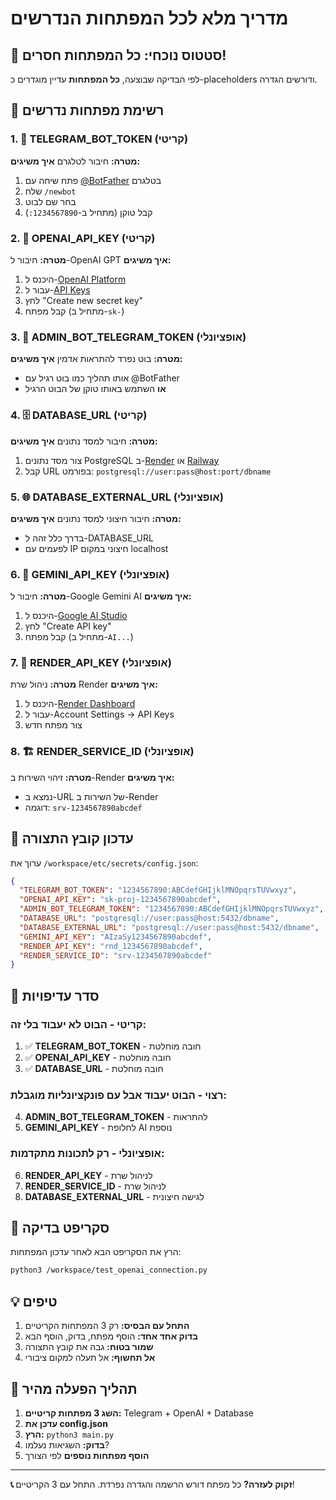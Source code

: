 # מדריך מלא לכל המפתחות הנדרשים

## 🚨 סטטוס נוכחי: כל המפתחות חסרים!

לפי הבדיקה שבוצעה, **כל המפתחות** עדיין מוגדרים כ-placeholders ודורשים הגדרה.

## 🔑 רשימת מפתחות נדרשים

### 1. 🤖 **TELEGRAM_BOT_TOKEN** (קריטי)
**מטרה:** חיבור לטלגרם
**איך משיגים:**
1. פתח שיחה עם [@BotFather](https://t.me/BotFather) בטלגרם
2. שלח `/newbot`
3. בחר שם לבוט
4. קבל טוקן (מתחיל ב-`1234567890:`)

### 2. 🧠 **OPENAI_API_KEY** (קריטי)
**מטרה:** חיבור ל-OpenAI GPT
**איך משיגים:**
1. היכנס ל-[OpenAI Platform](https://platform.openai.com/)
2. עבור ל-[API Keys](https://platform.openai.com/account/api-keys)
3. לחץ "Create new secret key"
4. קבל מפתח (מתחיל ב-`sk-`)

### 3. 🔔 **ADMIN_BOT_TELEGRAM_TOKEN** (אופציונלי)
**מטרה:** בוט נפרד להתראות אדמין
**איך משיגים:**
- אותו תהליך כמו בוט רגיל עם @BotFather
- **או** השתמש באותו טוקן של הבוט הרגיל

### 4. 🗄️ **DATABASE_URL** (קריטי)
**מטרה:** חיבור למסד נתונים
**איך משיגים:**
1. צור מסד נתונים PostgreSQL ב-[Render](https://render.com) או [Railway](https://railway.app)
2. קבל URL בפורמט: `postgresql://user:pass@host:port/dbname`

### 5. 🌐 **DATABASE_EXTERNAL_URL** (אופציונלי)
**מטרה:** חיבור חיצוני למסד נתונים
**איך משיגים:**
- בדרך כלל זהה ל-DATABASE_URL
- לפעמים עם IP חיצוני במקום localhost

### 6. 🤖 **GEMINI_API_KEY** (אופציונלי)
**מטרה:** חיבור ל-Google Gemini AI
**איך משיגים:**
1. היכנס ל-[Google AI Studio](https://makersuite.google.com/app/apikey)
2. לחץ "Create API key"
3. קבל מפתח (מתחיל ב-`AI...`)

### 7. 🚀 **RENDER_API_KEY** (אופציונלי)
**מטרה:** ניהול שרת Render
**איך משיגים:**
1. היכנס ל-[Render Dashboard](https://dashboard.render.com)
2. עבור ל-Account Settings → API Keys
3. צור מפתח חדש

### 8. 🏗️ **RENDER_SERVICE_ID** (אופציונלי)
**מטרה:** זיהוי השירות ב-Render
**איך משיגים:**
- נמצא ב-URL של השירות ב-Render
- דוגמה: `srv-1234567890abcdef`

## 📝 עדכון קובץ התצורה

ערוך את `/workspace/etc/secrets/config.json`:

```json
{
  "TELEGRAM_BOT_TOKEN": "1234567890:ABCdefGHIjklMNOpqrsTUVwxyz",
  "OPENAI_API_KEY": "sk-proj-1234567890abcdef",
  "ADMIN_BOT_TELEGRAM_TOKEN": "1234567890:ABCdefGHIjklMNOpqrsTUVwxyz",
  "DATABASE_URL": "postgresql://user:pass@host:5432/dbname",
  "DATABASE_EXTERNAL_URL": "postgresql://user:pass@host:5432/dbname",
  "GEMINI_API_KEY": "AIzaSy1234567890abcdef",
  "RENDER_API_KEY": "rnd_1234567890abcdef",
  "RENDER_SERVICE_ID": "srv-1234567890abcdef"
}
```

## 🎯 סדר עדיפויות

### קריטי - הבוט לא יעבוד בלי זה:
1. ✅ **TELEGRAM_BOT_TOKEN** - חובה מוחלטת
2. ✅ **OPENAI_API_KEY** - חובה מוחלטת  
3. ✅ **DATABASE_URL** - חובה מוחלטת

### רצוי - הבוט יעבוד אבל עם פונקציונליות מוגבלת:
4. **ADMIN_BOT_TELEGRAM_TOKEN** - להתראות
5. **GEMINI_API_KEY** - לחלופת AI נוספת

### אופציונלי - רק לתכונות מתקדמות:
6. **RENDER_API_KEY** - לניהול שרת
7. **RENDER_SERVICE_ID** - לניהול שרת
8. **DATABASE_EXTERNAL_URL** - לגישה חיצונית

## 🔧 סקריפט בדיקה

הרץ את הסקריפט הבא לאחר עדכון המפתחות:

```bash
python3 /workspace/test_openai_connection.py
```

## 💡 טיפים

1. **התחל עם הבסיס:** רק 3 המפתחות הקריטיים
2. **בדוק אחד אחד:** הוסף מפתח, בדוק, הוסף הבא
3. **שמור בטוח:** גבה את קובץ התצורה
4. **אל תחשוף:** אל תעלה למקום ציבורי

## 🚀 תהליך הפעלה מהיר

1. **השג 3 מפתחות קריטיים:** Telegram + OpenAI + Database
2. **עדכן את config.json**
3. **הרץ:** `python3 main.py`
4. **בדוק:** השגיאות נעלמו?
5. **הוסף מפתחות נוספים** לפי הצורך

---

**📞 זקוק לעזרה?** כל מפתח דורש הרשמה והגדרה נפרדת. התחל עם 3 הקריטיים!